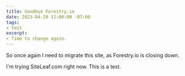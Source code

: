 ```yaml
---
title: Goodbye Forestry.io
date: 2023-04-20 11:00:00 -07:00
tags:
- test
excerpt:
- Time to change again.
---
```


So once again I need to migrate this site, as Forestry.io is closing down.

I'm trying SiteLeaf.com right now. This is a test.